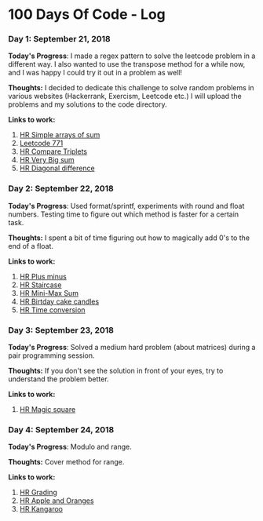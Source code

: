 # 100 Days Of Code - Log

### Day 1: September 21, 2018 

**Today's Progress**: I made a regex pattern to solve the leetcode problem in a different way. I also wanted to use the transpose method for a while now, and I was happy I could try it out in a problem as well!

**Thoughts:** I decided to dedicate this challenge to solve random problems in various websites (Hackerrank, Exercism, Leetcode etc.) I will upload the problems and my solutions to the code directory.

**Links to work:** 
1. [HR Simple arrays of sum](https://github.com/rekapap/Problem-solving/blob/master/Hackerrank/Problem_solving/simple_arrays_of_sum.rb)
2. [Leetcode 771](https://github.com/rekapap/Problem-solving/blob/master/Leetcode/771.rb)
3. [HR Compare Triplets](https://github.com/rekapap/Problem-solving/blob/master/Hackerrank/Problem_solving/compare_triplets.rb)
4. [HR Very Big sum](https://github.com/rekapap/Problem-solving/blob/master/Hackerrank/Problem_solving/very_big_sum.rb)
5. [HR Diagonal difference](https://github.com/rekapap/Problem-solving/blob/master/Hackerrank/Problem_solving/diagonal_difference.rb)

### Day 2: September 22, 2018

**Today's Progress**: Used format/sprintf, experiments with round and float numbers. Testing time to figure out which method is faster for a certain task.

**Thoughts:** I spent a bit of time figuring out how to magically add 0's to the end of a float.

**Links to work:** 
1. [HR Plus minus](https://github.com/rekapap/Problem-solving/blob/master/Hackerrank/Problem_solving/plusminus.rb)
2. [HR Staircase](https://github.com/rekapap/Problem-solving/blob/master/Hackerrank/Problem_solving/starcase.rb)
3. [HR Mini-Max Sum](https://github.com/rekapap/Problem-solving/blob/master/Hackerrank/Problem_solving/mini_max_sum.rb)
4. [HR Birtday cake candles](https://github.com/rekapap/Problem-solving/blob/master/Hackerrank/Problem_solving/birthday_cake_candle.rb)
5. [HR Time conversion](https://github.com/rekapap/Problem-solving/blob/master/Hackerrank/Problem_solving/time_conversion.rb)


### Day 3: September 23, 2018

**Today's Progress**: Solved a medium hard problem (about matrices) during a pair programming session.

**Thoughts:** If you don't see the solution in front of your eyes, try to understand the problem better.

**Links to work:** 
1. [HR Magic square](https://github.com/rekapap/Problem-solving/blob/master/Hackerrank/Problem_solving/magic_square.rb)


### Day 4: September 24, 2018

**Today's Progress**: Modulo and range.

**Thoughts:** Cover method for range.

**Links to work:** 
1. [HR Grading](https://github.com/rekapap/Problem-solving/blob/master/Hackerrank/Problem_solving/grading.rb)
2. [HR Apple and Oranges](https://github.com/rekapap/Problem-solving/blob/master/Hackerrank/Problem_solving/apple_and_orange.rb)
3. [HR Kangaroo](https://github.com/rekapap/Problem-solving/blob/master/Hackerrank/Problem_solving/kangaroo.rb)
